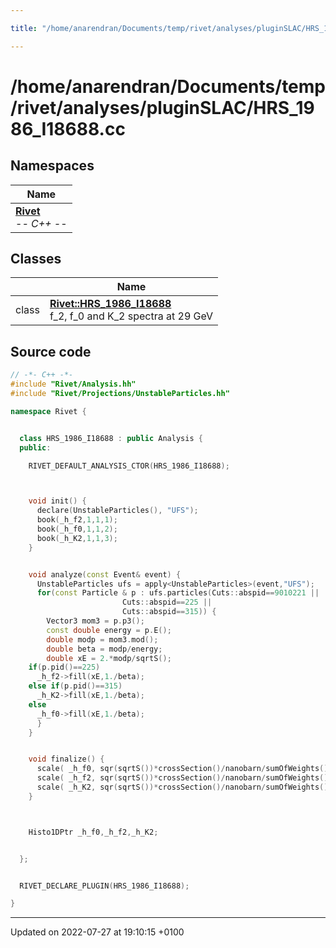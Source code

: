 ```yaml
---

title: "/home/anarendran/Documents/temp/rivet/analyses/pluginSLAC/HRS_1986_I18688.cc"

---
```


# /home/anarendran/Documents/temp/rivet/analyses/pluginSLAC/HRS_1986_I18688.cc



## Namespaces

| Name           |
| -------------- |
| **[Rivet](http://example.org/namespaces/namespacerivet/)** <br>-*- C++ -*-  |

## Classes

|                | Name           |
| -------------- | -------------- |
| class | **[Rivet::HRS_1986_I18688](http://example.org/classes/classrivet_1_1hrs__1986__i18688/)** <br>f_2, f_0 and K_2 spectra at 29 GeV  |




## Source code

```cpp
// -*- C++ -*-
#include "Rivet/Analysis.hh"
#include "Rivet/Projections/UnstableParticles.hh"

namespace Rivet {


  class HRS_1986_I18688 : public Analysis {
  public:

    RIVET_DEFAULT_ANALYSIS_CTOR(HRS_1986_I18688);



    void init() {
      declare(UnstableParticles(), "UFS");
      book(_h_f2,1,1,1);
      book(_h_f0,1,1,2);
      book(_h_K2,1,1,3);
    }


    void analyze(const Event& event) {
      UnstableParticles ufs = apply<UnstableParticles>(event,"UFS");
      for(const Particle & p : ufs.particles(Cuts::abspid==9010221 ||
                         Cuts::abspid==225 ||
                         Cuts::abspid==315)) {
        Vector3 mom3 = p.p3();
        const double energy = p.E();
        double modp = mom3.mod();
        double beta = modp/energy;
        double xE = 2.*modp/sqrtS();
    if(p.pid()==225) 
      _h_f2->fill(xE,1./beta);
    else if(p.pid()==315) 
      _h_K2->fill(xE,1./beta);
    else
      _h_f0->fill(xE,1./beta);
      }
    }


    void finalize() {
      scale( _h_f0, sqr(sqrtS())*crossSection()/nanobarn/sumOfWeights());
      scale( _h_f2, sqr(sqrtS())*crossSection()/nanobarn/sumOfWeights());
      scale( _h_K2, sqr(sqrtS())*crossSection()/nanobarn/sumOfWeights());
    }



    Histo1DPtr _h_f0,_h_f2,_h_K2;


  };


  RIVET_DECLARE_PLUGIN(HRS_1986_I18688);

}
```


-------------------------------

Updated on 2022-07-27 at 19:10:15 +0100
